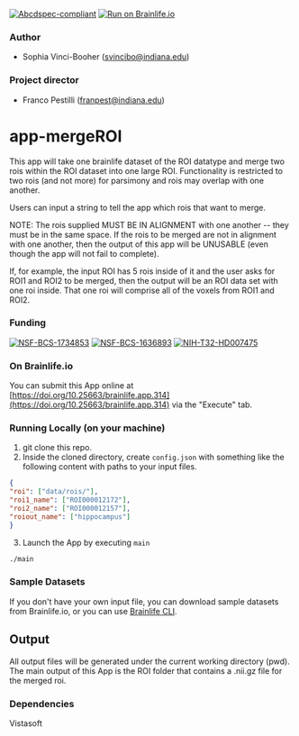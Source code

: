 [![Abcdspec-compliant](https://img.shields.io/badge/ABCD_Spec-v1.1-green.svg)](https://github.com/brain-life/abcd-spec)
[![Run on Brainlife.io](https://img.shields.io/badge/Brainlife-bl.app.219-blue.svg)](https://doi.org/10.25663/brainlife.app.314)

### Author
- Sophia Vinci-Booher (svincibo@indiana.edu)

### Project director
- Franco Pestilli (franpest@indiana.edu)

# app-mergeROI

This app will take one brainlife dataset of the ROI datatype and merge two rois within the ROI dataset into one large ROI. Functionality is restricted to two rois (and not more) for parsimony and rois may overlap with one another.

Users can input a string to tell the app which rois that want to merge.

NOTE: The rois supplied MUST BE IN ALIGNMENT with one another -- they must be in the same space. If the rois to be merged are not in alignment with one another, then the output of this app will be UNUSABLE (even though the app will not fail to complete).

If, for example, the input ROI has 5 rois inside of it and the user asks for ROI1 and ROI2 to be merged, then the output will be an ROI data set with one roi inside. That one roi will comprise all of the voxels from ROI1 and ROI2.

### Funding 
[![NSF-BCS-1734853](https://img.shields.io/badge/NSF_BCS-1734853-blue.svg)](https://nsf.gov/awardsearch/showAward?AWD_ID=1734853)
[![NSF-BCS-1636893](https://img.shields.io/badge/NSF_BCS-1636893-blue.svg)](https://nsf.gov/awardsearch/showAward?AWD_ID=1636893)
[![NIH-T32-HD007475](https://img.shields.io/badge/NIH_T32-HD007475-blue.svg)](https://www.nichd.nih.gov/grants-contracts/training-careers/extramural/institutional)

### On Brainlife.io

You can submit this App online at [https://doi.org/10.25663/brainlife.app.314](https://doi.org/10.25663/brainlife.app.314) via the "Execute" tab.

### Running Locally (on your machine)

1. git clone this repo.
2. Inside the cloned directory, create `config.json` with something like the following content with paths to your input files.

```json
{
"roi": ["data/rois/"],
"roi1_name": ["ROI000012172"],
"roi2_name": ["ROI000012157"],
"roiout_name": ["hippocampus"]
}
```

3. Launch the App by executing `main`

```bash
./main
```

### Sample Datasets

If you don't have your own input file, you can download sample datasets from Brainlife.io, or you can use [Brainlife CLI](https://github.com/brain-life/cli).


## Output

All output files will be generated under the current working directory (pwd). The main output of this App is the ROI folder that contains a .nii.gz file for the merged roi. 

### Dependencies

Vistasoft
